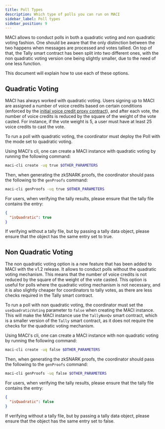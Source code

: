 ```yaml
---
title: Poll Types
description: Which type of polls you can run on MACI
sidebar_label: Poll types
sidebar_position: 9
---
```


MACI allows to conduct polls in both a quadratic voting and non quadratic voting fashion. One should be aware that the only distinction between the two happens when messages are processed and votes tallied. On top of that, the Tally smart contract has been split into two different ones, with the non quadratic voting version one being slightly smaller, due to the need of one less function.

This document will explain how to use each of these options.

## Quadratic Voting

MACI has always worked with quadratic voting. Users signing up to MACI are assigned a number of voice credits based on certain conditions (enforced by the [initial voice credit proxy contract](https://github.com/privacy-scaling-explorations/maci/blob/dev/contracts/contracts/initialVoiceCreditProxy/InitialVoiceCreditProxy.sol)), and after each vote, the number of voice credits is reduced by the square of the weight of the vote casted. For instance, if the vote weight is 5, a user must have at least 25 voice credits to cast the vote.

To run a poll with quadratic voting, the coordinator must deploy the Poll with the mode set to quadratic voting.

Using MACI's cli, one can create a MACI instance with quadratic voting by running the following command:

```bash
maci-cli create -uq true $OTHER_PARAMETERS
```

Then, when generating the zkSNARK proofs, the coordinator should pass the following to the `genProofs` command:

```bash
maci-cli genProofs -uq true $OTHER_PARAMETERS
```

For users, when verifying the tally results, please ensure that the tally file contains the entry:

```json
{
  "isQuadratic": true
}
```

If verifying without a tally file, but by passing a tally data object, please ensure that the object has the same entry set to true.

## Non Quadratic Voting

The non quadratic voting option is a new feature that has been added to MACI with the v1.2 release. It allows to conduct polls without the quadratic voting mechanism. This means that the number of voice credits is not reduced by the square of the weight of the vote casted. This option is useful for polls where the quadratic voting mechanism is not necessary, and it is also slightly cheaper for coordinators to tally votes, as there are less checks required in the Tally smart contract.

To run a poll with non quadratic voting, the coordinator must set the `useQuadraticVoting` parameter to `false` when creating the MACI instance. This will make the MACI instance use the `TallyNonQv` smart contract, which is a smaller version of the `Tally` smart contract, as it does not require the checks for the quadratic voting mechanism.

Using MACI's cli, one can create a MACI instance with non quadratic voting by running the following command:

```bash
maci-cli create -uq false $OTHER_PARAMETERS
```

Then, when generating the zkSNARK proofs, the coordinator should pass the following to the `genProofs` command:

```bash
maci-cli genProofs -uq false $OTHER_PARAMETERS
```

For users, when verifying the tally results, please ensure that the tally file contains the entry:

```json
{
  "isQuadratic": false
}
```

If verifying without a tally file, but by passing a tally data object, please ensure that the object has the same entry set to false.
